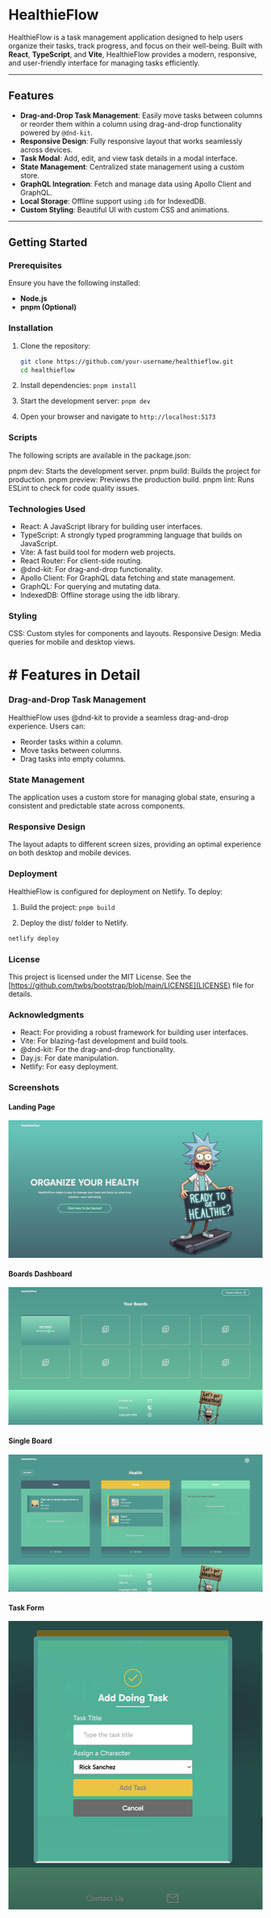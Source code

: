 # HealthieFlow

HealthieFlow is a task management application designed to help users organize their tasks, track progress, and focus on their well-being. Built with **React**, **TypeScript**, and **Vite**, HealthieFlow provides a modern, responsive, and user-friendly interface for managing tasks efficiently.

---

## Features

- **Drag-and-Drop Task Management**: Easily move tasks between columns or reorder them within a column using drag-and-drop functionality powered by `@dnd-kit`.
- **Responsive Design**: Fully responsive layout that works seamlessly across devices.
- **Task Modal**: Add, edit, and view task details in a modal interface.
- **State Management**: Centralized state management using a custom store.
- **GraphQL Integration**: Fetch and manage data using Apollo Client and GraphQL.
- **Local Storage**: Offline support using `idb` for IndexedDB.
- **Custom Styling**: Beautiful UI with custom CSS and animations.


---

## Getting Started

### Prerequisites

Ensure you have the following installed:

- **Node.js**
- **pnpm (Optional)**

### Installation

1. Clone the repository:

   ```bash 
   git clone https://github.com/your-username/healthieflow.git
   cd healthieflow

2. Install dependencies:
   ```pnpm install```

3. Start the development server:
```pnpm dev```

4. Open your browser and navigate to ```http://localhost:5173```


### Scripts
The following scripts are available in the package.json:

pnpm dev: Starts the development server.
pnpm build: Builds the project for production.
pnpm preview: Previews the production build.
pnpm lint: Runs ESLint to check for code quality issues.

### Technologies Used

- React: A JavaScript library for building user interfaces.
- TypeScript: A strongly typed programming language that builds on JavaScript.
- Vite: A fast build tool for modern web projects.
- React Router: For client-side routing.
- @dnd-kit: For drag-and-drop functionality.
- Apollo Client: For GraphQL data fetching and state management.
- GraphQL: For querying and mutating data.
- IndexedDB: Offline storage using the idb library.

### Styling

CSS: Custom styles for components and layouts.
Responsive Design: Media queries for mobile and desktop views.

# # Features in Detail

### Drag-and-Drop Task Management
HealthieFlow uses @dnd-kit to provide a seamless drag-and-drop experience. Users can:

- Reorder tasks within a column.
- Move tasks between columns.
- Drag tasks into empty columns.

### State Management
The application uses a custom store for managing global state, ensuring a consistent and predictable state across components.

### Responsive Design
The layout adapts to different screen sizes, providing an optimal experience on both desktop and mobile devices.

### Deployment
HealthieFlow is configured for deployment on Netlify. To deploy:

1. Build the project:
```pnpm build```

2. Deploy the dist/ folder to Netlify.
```bash
netlify deploy
```

### License
This project is licensed under the MIT License. See the [https://github.com/twbs/bootstrap/blob/main/LICENSE](LICENSE) file for details.

### Acknowledgments
- React: For providing a robust framework for building user interfaces.
- Vite: For blazing-fast development and build tools.
- @dnd-kit: For the drag-and-drop functionality.
- Day.js: For date manipulation.
- Netlify: For easy deployment.

### Screenshots

#### Landing Page
![Landing Page](./images//landing_page.png)

#### Boards Dashboard
![Boards Page](./images//boards_page.png)

#### Single Board
![Board](./images/board_view.png)

#### Task Form
![Boards Page](./images//task_form.png)

